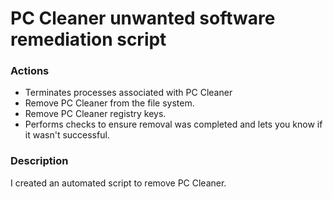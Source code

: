 # PC Cleaner unwanted software remediation script

### Actions
- Terminates processes associated with PC Cleaner
- Remove PC Cleaner from the file system.
- Remove PC Cleaner registry keys.
- Performs checks to ensure removal was completed and lets you know if it wasn't successful.

### Description

I created an automated script to remove PC Cleaner.
